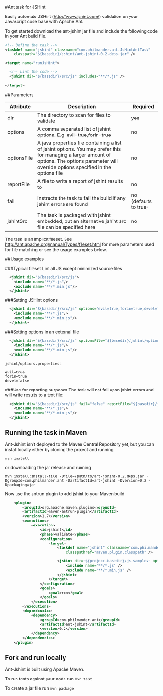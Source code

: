 #Ant task for JSHint

Easily automate JSHint (http://www.jshint.com/) validation on your Javascript code base with Apache Ant.

To get started download the ant-jshint jar file and include the following code in your Ant build file.

```xml
<!-- Define the task -->
<taskdef name="jshint" classname="com.philmander.ant.JsHintAntTask" 
    classpath="${basedir}/jshint/ant-jshint-0.2-deps.jar" />

<target name="runJsHint">
  
  <!-- Lint the code -->
  <jshint dir="${basedir}/src/js" includes="**/*.js" />
    
</target>
```

##Parameters

Attribute   | Description | Required
----------- | ----------- | ------------------
dir         | The directory to scan for files to validate | yes
options     | A comma separated list of jshint options. E.g. evil=true,forin=true | no
optionsFile | A java properties file containing a list of jshint options. You may prefer this for managing a larger amount of options. The options parameter will override options specified in the options file | no
reportFile  | A file to write a report of jshint results to | no
fail        | Instructs the task to fail the build if any jshint errors are found | no (defaults to true)
jshintSrc   | The task is packaged with jshint embedded, but an alternative jshint src file can be specified here | no

The task is an implicit fileset. See http://ant.apache.org/manual/Types/fileset.html for more parameters used for file matching or see the usage examples below.

##Usage examples

###Typical fileset
Lint all JS except minimized source files

```xml
  <jshint dir="${basedir}/src/js">
    <include name="**/*.js"/>
    <exclude name="**/*.min.js"/>
  </jshint>
```

###Setting JSHint options

```xml
  <jshint dir="${basedir}/src/js" options="evil=true,forin=true,devel=false">
    <include name="**/*.js"/>
    <exclude name="**/*.min.js"/>
  </jshint>
```

###Setting options in an external file

```xml
  <jshint dir="${basedir}/src/js" optionsFile="${basedir}/jshint/options.properties">
    <include name="**/*.js"/>
    <exclude name="**/*.min.js"/>
  </jshint>
```
`jshint/options.properties`:
 
    evil=true
    forin=true
    devel=false


###Use for reporting purposes
The task will not fail upon jshint errors and will write results to a text file:
```xml
  <jshint dir="${basedir}/src/js" fail="false" reportFile="${basedir}/jshint/results.txt">
    <include name="**/*.js"/>
    <exclude name="**/*.min.js"/>
  </jshint>
```

## Running the task in Maven ##

Ant-Jshint isn't deployed to the Maven Central Repository yet, but you can install locally either by cloning the 
project and running

`mvn install`

or downloading the jar release and running

`mvn install:install-file -Dfile=/path/to/ant-jshint-0.2.deps.jar -DgroupId=com.philmander.ant -DartifactId=ant-jshint -Dversion=0.2 -Dpackaging=jar`

Now use the antrun plugin to add jshint to your Maven build

```xml
	<plugin>
		<groupId>org.apache.maven.plugins</groupId>
		<artifactId>maven-antrun-plugin</artifactId>
		<version>1.7</version>
		<executions>
			<execution>
				<id>jshint</id>
				<phase>validate</phase>
				<configuration>
					<target>
						<taskdef name="jshint" classname="com.philmander.ant.JsHintAntTask"
							classpathref="maven.plugin.classpath" />

						<jshint dir="${project.basedir}/js-samples" options="evil=true,forin=true,devel=false">
							<include name="**/*.js" />
							<exclude name="**/*.min.js" />
						</jshint>
					</target>
				</configuration>
				<goals>
					<goal>run</goal>
				</goals>
			</execution>
		</executions>
		<dependencies>
			<dependency>
				<groupId>com.philmander.ant</groupId>
				<artifactId>ant-jshint</artifactId>
				<version>0.2</version>
			</dependency>
		</dependencies>
	</plugin>
```
## Fork and run locally ##

Ant-Jshint is built using Apache Maven. 

To run tests against your code run `mvn test`

To create a jar file run `mvn package`